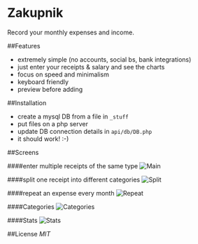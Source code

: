 Zakupnik
=======
Record your monthly expenses and income.


##Features
- extremely simple (no accounts, social bs, bank integrations)
- just enter your receipts & salary and see the charts
- focus on speed and minimalism
- keyboard friendly
- preview before adding


##Installation
- create a mysql DB from a file in `_stuff`
- put files on a php server
- update DB connection details in `api/db/DB.php`
- it should work! :-)


##Screens

####enter multiple receipts of the same type
![Main](https://raw.github.com/tborychowski/zakupnik/master/_stuff/screen.png)

####split one receipt into different categories
![Split](https://raw.github.com/tborychowski/zakupnik/master/_stuff/screen-split.png)

####repeat an expense every month
![Repeat](https://raw.github.com/tborychowski/zakupnik/master/_stuff/screen-repeat.png)

####Categories
![Categories](https://raw.github.com/tborychowski/zakupnik/master/_stuff/screen-categories.png)

####Stats
![Stats](https://raw.github.com/tborychowski/zakupnik/master/_stuff/screen-stats.png)


##License
*MIT*
